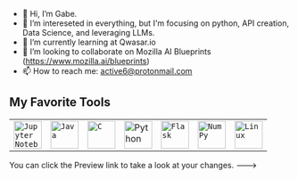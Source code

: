 - 👋 Hi, I’m Gabe.
- 👀 I’m intereseted in everything, but I'm focusing on python, API creation, Data Science, and leveraging LLMs.
- 🌱 I’m currently learning at Qwasar.io
- 💞️ I’m looking to collaborate on Mozilla AI Blueprints (https://www.mozilla.ai/blueprints)
- 📫 How to reach me: active6@protonmail.com

## My Favorite Tools

<div align="center">

<table>

<tr>

<td><code><img width="50" src="https://raw.githubusercontent.com/marwin1991/profile-technology-icons/refs/heads/main/icons/jupyter_notebook.png" alt="Jupyter Notebook" title="Jupyter Notebook"/></code></td>

<td><code><img width="50" src="https://raw.githubusercontent.com/marwin1991/profile-technology-icons/refs/heads/main/icons/java.png" alt="Java" title="Java"/></code></td>

<td><code><img width="50" src="https://raw.githubusercontent.com/marwin1991/profile-technology-icons/refs/heads/main/icons/c.png" alt="C" title="C"/></code></td>

<td>
  <a href="https://www.python.org/">
    <img width="50" src="https://raw.githubusercontent.com/marwin1991/profile-technology-icons/refs/heads/main/icons/python.png" alt="Python" title="Python"/>
  </a>
</td>


<td><code><img width="50" src="https://raw.githubusercontent.com/marwin1991/profile-technology-icons/refs/heads/main/icons/flask.png" alt="Flask" title="Flask"/></code></td>

<td><code><img width="50" src="https://raw.githubusercontent.com/marwin1991/profile-technology-icons/refs/heads/main/icons/numpy.png" alt="NumPy" title="NumPy"/></code></td>

<td><code><img width="50" src="https://raw.githubusercontent.com/marwin1991/profile-technology-icons/refs/heads/main/icons/linux.png" alt="Linux" title="Linux"/></code></td>

</tr>

</table>

</div>


You can click the Preview link to take a look at your changes.
--->
